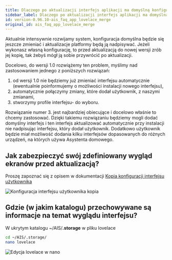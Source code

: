 ```yaml
---
title: Dlaczego po aktualizacji interfejs aplikacji ma domyślną konfigurację
sidebar_label: Dlaczego po aktualizacji interfejs aplikacji ma domyślną konfigurację
id: version-0.96.10-ais_faq_app_lovelace_merge
original_id: ais_faq_app_lovelace_merge
---
```



Aktualnie intensywnie rozwijamy system, konfiguracja domyślna będzie się jeszcze zmieniać i aktualizacje platformy będą ją nadpisywać. Jeżeli wykonasz własną konfigurację, to przed aktualizacją do nowej wersji zrób jej kopię, tak żebyś mógł ją sobie przywrócić po aktualizacji.

Docelowo, do wersji 1.0 rozwiążemy ten problem, myślimy nad zastosowaniem jednego z poniższych rozwiązań:

1. od wersji 1.0 nie będziemy już zmieniać interfejsu automatycznie (ewentualnie poinformujemy o możliwości instalacji nowego interfejsu),
2. automatycznie połączymy zmiany, które dodał użytkownik, z naszymi zmianami,
3. stworzymy profile interfejsu- do wyboru.

Rozwiązanie numer 3. jest najbardziej obiecujące i docelowo właśnie to chcemy zastosować.
Dzięki takiemu rozwiązaniu będziemy mogli dodać domyślny interfejs i ten interfejs aktualizować automatycznie przy instalacji nie nadpisując interfejsu, który dodał użytkownik. Dodatkowo użytkownik będzie miał możliwość dodania kilku interfejsów dopasowanych do różnych urządzeń, na których używa Asystenta domowego.


## Jak zabezpieczyć swój zdefiniowany wygląd ekranów przed aktualizacją?

Proszę zapoznać się z opisem w dokumentacji [Kopia konfiguracji interfejsu użytkownika](/AIS-docs/docs/en/ais_app_ui_config.html)

![Konfiguracja interfejsu użytkownika kopia](/AIS-docs/img/en/frontend/lovelace-ui-conf-raw.png)

## Gdzie (w jakim katalogu) przechowywane są informacje na temat wyglądu interfejsu?

W ukrytym katalogu ~/AIS/**.storage**
w pliku lovelace

```bash
cd ~/AIS/.storage/
nano lovelace
```

![Edycja lovelace w nano](/AIS-docs/img/en/frontend/edit_lovelace_in_nano.png)

